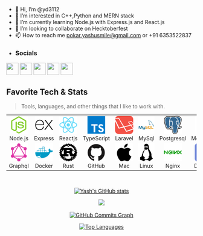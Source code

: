 - 👋 Hi, I’m @yd3112
- 👀 I’m interested in C++,Python and MERN stack
- 🌱 I’m currently learning Node.js with Express.js and React.js
- 💞️ I’m looking to collaborate on Hecktoberfest
- 📫 How to reach me pokar.yashusmile@gmail.com or +91 6353522837
- ### Socials

<p align="left"> <a href="https://www.github.com/yd3112" target="_blank" rel="noreferrer"><img src="https://raw.githubusercontent.com/danielcranney/readme-generator/main/public/icons/socials/github.svg" width="32" height="32" /></a> <a href="http://www.instagram.com/pokar_yash" target="_blank" rel="noreferrer"><img src="https://raw.githubusercontent.com/danielcranney/readme-generator/main/public/icons/socials/instagram.svg" width="32" height="32" /></a> <a href="https://www.linkedin.com/in/yd-pokar" target="_blank" rel="noreferrer"><img src="https://raw.githubusercontent.com/danielcranney/readme-generator/main/public/icons/socials/linkedin.svg" width="32" height="32" /></a> <a href="https://www.stackoverflow.com/users/20043765/yash-pokar" target="_blank" rel="noreferrer"><img src="https://raw.githubusercontent.com/danielcranney/readme-generator/main/public/icons/socials/stackoverflow.svg" width="32" height="32" /></a> <a href="https://www.twitter.com/yd_pokar" target="_blank" rel="noreferrer"><img src="https://raw.githubusercontent.com/danielcranney/readme-generator/main/public/icons/socials/twitter.svg" width="32" height="32" /></a></p>

<!---
yd3112/yd3112 is a ✨ special ✨ repository because its `README.md` (this file) appears on your GitHub profile.
You can click the Preview link to take a look at your changes.
--->
<h2 align="left" id="yd3112-tech">Favorite Tech & Stats</h2>

> Tools, languages, and other things that I like to work with.
<table>
  <tr>
    <td align="center" width="96">
      <a href="#imkrunal-tech">
        <img src="./images/node-js.png" width="48" height="48" alt="Node.js" />
      </a>
      <br>Node.js
    </td>
    <td align="center" width="96">
      <a href="#imkrunal-tech">
        <img src="./images/express.png" width="48" height="48" alt="Express" />
      </a>
      <br>Express
    </td>
    <td align="center" width="96">
      <a href="#imkrunal-tech">
        <img src="./images/react.png" width="48" height="48" alt="Reactjs" />
      </a>
      <br>Reactjs
    </td>
    <td align="center" width="96">
      <a href="#imkrunal-tech">
        <img src="./images/typescript.png" width="48" height="48" alt="Typescript" />
      </a>
      <br>TypeScript
    </td>
     <td align="center" width="96">
      <a href="#imkrunal-tech">
        <img src="./images/laravel.png" width="48" height="48" alt="Laravel" />
      </a>
      <br>Laravel
    </td>
    <td align="center" width="96">
      <a href="#imkrunal-tech">
        <img src="./images/mysql.png" width="48" height="48" alt="MySql" />
      </a>
      <br>MySql
    </td>
    <td align="center" width="96">
      <a href="#imkrunal-tech">
        <img src="./images/postgresql.png" width="48" height="48" alt="Postgresql" />
      </a>
      <br>Postgresql
    </td>
    <td align="center" width="96">
      <a href="#imkrunal-tech">
        <img src="./images/mongodb.png" width="48" height="48" alt="MongoDB" />
      </a>
      <br>MongoDB
    </td>
    <td align="center" width="96">
      <a href="#imkrunal-tech">
        <img src="./images/aws.png" width="48" height="48" alt="AWS" />
      </a>
      <br>AWS
    </td>
   
  </tr>
  <tr>
    <td align="center" width="96">
      <a href="#imkrunal-tech">
        <img src="./images/graphql.png" width="48" height="48" alt="Graphql" />
      </a>
      <br>Graphql
    </td>
   <td align="center" width="96">
      <a href="#imkrunal-tech">
        <img src="./images/docker.png" width="48" height="48" alt="Docker" />
      </a>
      <br>Docker
    </td>
    <td align="center" width="96">
      <a href="#imkrunal-tech">
        <img src="./images/rust.png" width="48" height="48" alt="Rust" />
      </a>
      <br>Rust
    </td>
    <td align="center" width="96">
      <a href="#imkrunal-tech">
        <img src="./images/github.png" width="48" height="48" alt="GitHub" />
      </a>
      <br>GitHub
    </td>
    <td align="center" width="96">
      <a href="#imkrunal-tech">
        <img src="./images/apple.png" width="48" height="48" alt="Mac" />
      </a>
      <br>Mac
    </td>
    <td align="center" width="96">
      <a href="#imkrunal-tech">
        <img src="./images/linux.png" width="48" height="48" alt="Linux" />
      </a>
      <br>Linux
    </td>
    <td align="center" width="96">
      <a href="#imkrunal-tech">
        <img src="./images/nginx.png" width="48" height="48" alt="Nginx" />
      </a>
      <br>Nginx
    </td>
    <td align="center" width="96">
      <a href="#imkrunal-tech">
        <img src="./images/discord.png" width="48" height="48" alt="Discord" />
      </a>
      <br>Discord
    </td>
    <td align="center" width="96">
      <a href="#imkrunal-tech">
        <img src="./images/slack.png" width="48" height="48" alt="Slack" />
      </a>
      <br>Slack
    </td>
  </tr>
</table>
<br />
<div align = "center">

<a align="center" href="http://www.github.com/yd3112"><img src="https://github-readme-stats.vercel.app/api?username=yd&show_icons=true&hide=&count_private=true&title_color=f97316&text_color=64748b&icon_color=ef4444&bg_color=ffffff&hide_border=true&show_icons=true" alt="Yash's GitHub stats" /></a>

<a align="center" href="http://www.github.com/yd3112"><img src="https://github-readme-streak-stats.herokuapp.com/?user=yd3112&stroke=64748b&background=ffffff&ring=f97316&fire=f97316&currStreakNum=64748b&currStreakLabel=f97316&sideNums=64748b&sideLabels=64748b&dates=64748b&hide_border=true" /></a>

<a align="center" href="http://www.github.com/yd3112"><img src="https://activity-graph.herokuapp.com/graph?username=yd3112&bg_color=ffffff&color=64748b&line=ef4444&point=64748b&area_color=ffffff&area=true&hide_border=true&custom_title=GitHub%20Commits%20Graph" alt="GitHub Commits Graph" /></a>

<a align="center" href="https://github.com/yd3112" align="left"><img src="https://github-readme-stats.vercel.app/api/top-langs/?username=yd3112&langs_count=10&title_color=f97316&text_color=64748b&icon_color=ef4444&bg_color=ffffff&hide_border=true&locale=en&custom_title=Top%20%Languages" alt="Top Languages" /></a>
</div>
